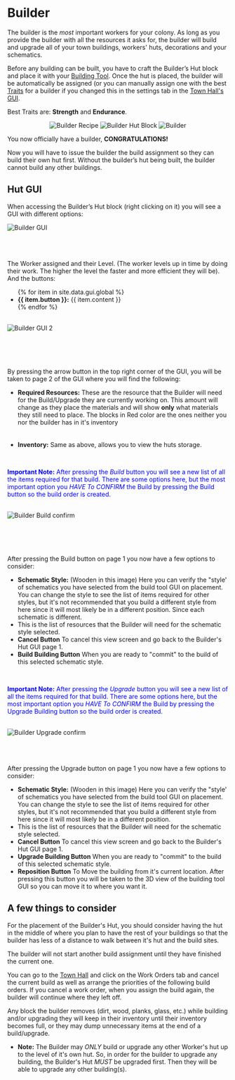 # Builder

The builder is the *most* important workers for your colony. As long as you provide the builder with all the resources it asks for, the builder will build and upgrade all of your town buildings, workers' huts, decorations and your schematics. 

Before any building can be built, you have to craft the Builder’s Hut block and place it with your [Building Tool](../../source/tutorials/building_tool). Once the hut is placed, the builder will be automatically be assigned (or you can manually assign one with the best [Traits](../../source/tutorials/worker_info) for a builder if you changed this in the settings tab in the [Town Hall's GUI](../../source/buildings/townhall).

Best Traits are: **Strength** and **Endurance**.

<p style="text-align:center;"><img src="../../assets/images/Workers/builder_recipe.png" alt="Builder Recipe">    <img src="../../assets/images/Workers/builder_hut.png" alt="Builder Hut Block">    <img src="../../assets/images/Workers/builder.png" alt="Builder"></p>

You now officially have a builder, **CONGRATULATIONS!**

Now you will have to issue the builder the build assignment so they can build their own hut first. Without the builder’s hut being built, the builder cannot build any other buildings.

## Hut GUI

When accessing the Builder’s Hut block (right clicking on it) you will see a GUI with different options:

<div class="row">
  <div class="col-sm-12 col-md">
    <img src="../../assets/images/gui/buildergui.png" class="img-fluid mx-auto" alt="Builder GUI">
  </div>
  <br>
  <div class="col-sm-12 col-md"><br><br>
    <p>The Worker assigned and their Level. (The worker levels up in time by doing their work. The higher the level the faster and more efficient they will be). And the buttons:</p>
    <ul>
      {% for item in site.data.gui.global %}
        <li><strong>{{ item.button }}:</strong> {{ item.content }}</li>
      {% endfor %}
    </ul>
  </div>
</div>

<br>
<div class="row">
  <div class="col-sm-12 col-md">
    <img src="../../assets/images/gui/buildergui2.png" class="img-fluid mx-auto" alt="Builder GUI 2">
  </div>
  <div class="col-sm-12 col-md"><br><br><br><br>
    <p>By pressing the arrow button in the top right corner of the GUI, you will be taken to page 2 of the GUI where you will find the following:</p>
    <ul>
      <li><strong>Required Resources:</strong> These are the resource that the Builder will need for the Build/Upgrade they are currently working on. This amount will change as they place the materials and will show <strong>only</strong> what materials they still need to place. The blocks in Red color are the ones neither you nor the builder has in it's inventory</li><br><br>
      <li><strong>Inventory:</strong> Same as above, allows you to view the huts storage.</li>
    </ul>
  </div>
</div>
<br>

<p style="color:Blue;"><b>Important Note:</b> After pressing the <i>Build</i> button you will see a new list of all the items required for that build. There are some options here, but the most important option you <i>HAVE To CONFIRM</i> the Build by pressing the Build button so the build order is created.</p>

<br>
<div class="row">
  <div class="col-sm-12 col-md">
    <img src="../../assets/images/gui/builder_build.png" class="img-fluid mx-auto" alt="Builder Build confirm">
  </div>
  <div class="col-sm-12 col-md"><br><br><br><br>
    <p>After pressing the Build button on page 1 you now have a few options to consider:</p>
    <ul>
      <li><strong>Schematic Style:</strong> (Wooden in this image) Here you can verify the "style' of schematics you have selected from the build tool GUI on placement. You can change the style to see the list of items required for other styles, but it's not recommended that you build a different style from here since it will most likely be in a different position. Since each schematic is different.</li>
      <li>This is the list of resources that the Builder will need for the schematic style selected.</li>
      <li><strong>Cancel Button</strong> To cancel this view screen and go back to the Builder's Hut GUI page 1.</li>
      <li><strong>Build Building Button</strong> When you are ready to "commit" to the build of this selected schematic style.</li>
    </ul>
  </div>
</div>
<br>

<p style="color:Blue;"><b>Important Note:</b> After pressing the <i>Upgrade</i> button you will see a new list of all the items required for that build. There are some options here, but the most important option you <i>HAVE To CONFIRM</i> the Build by pressing the Upgrade Building button so the build order is created.</p>

<br>
<div class="row">
  <div class="col-sm-12 col-md">
    <img src="../../assets/images/gui/builder_upgrade.png" class="img-fluid mx-auto" alt="Builder Upgrade confirm">
  </div>
  <div class="col-sm-12 col-md"><br><br><br>
    <p>After pressing the Upgrade button on page 1 you now have a few options to consider:</p>
    <ul>
      <li><strong>Schematic Style:</strong> (Wooden in this image) Here you can verify the "style' of schematics you have selected from the build tool GUI on placement. You can change the style to see the list of items required for other styles, but it's not recommended that you build a different style from here since it will most likely be in a different position.</li>
      <li>This is the list of resources that the Builder will need for the schematic style selected.</li>
      <li><strong>Cancel Button</strong> To cancel this view screen and go back to the Builder's Hut GUI page 1.</li>
      <li><strong>Upgrade Building Button</strong> When you are ready to "commit" to the build of this selected schematic style.</li>
      <li><strong>Reposition Button</strong> To Move the building from it's current location. After pressing this button you will be taken to the 3D view of the building tool GUI so you can move it to where you want it.</li>
    </ul>
  </div>
</div>

## A few things to consider

For the placement of the Builder's Hut, you should consider having the hut in the middle of where you plan to have the rest of your buildings so that the builder has less of a distance to walk between it's hut and the build sites.

The builder will not start another build assignment until they have finished the current one.

You can go to the [Town Hall](../../source/buildings/townhall) and click on the Work Orders tab and cancel the current build as well as arrange the priorities of the following build orders. If you cancel a work order, when you assign the build again, the builder will continue where they left off.

Any block the builder removes (dirt, wood, planks, glass, etc.) while building and/or upgrading they will keep in their inventory until their inventory becomes full, or they may dump unnecessary items at the end of a build/upgrade.

- **Note:** The Builder may *ONLY* build or upgrade any other Worker's hut up to the level of it's own hut. So, in order for the builder to upgrade any building, the Builder's Hut *MUST* be upgraded first. Then they will be able to upgrade any other building(s).
